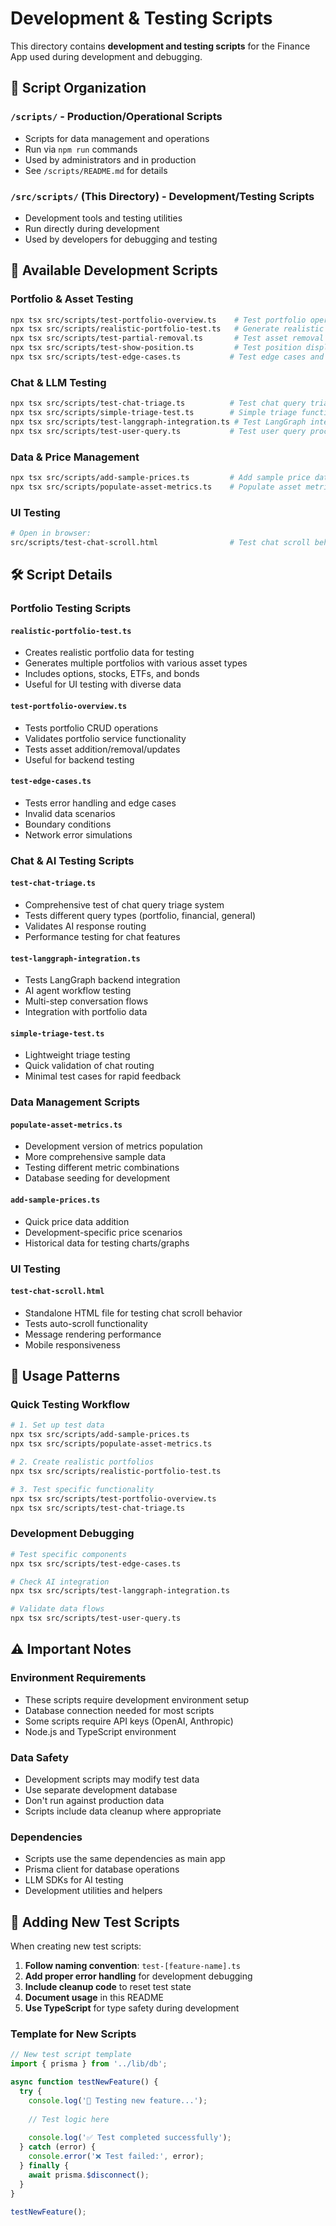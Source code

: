 # Development & Testing Scripts

This directory contains **development and testing scripts** for the Finance App used during development and debugging.

## 📁 Script Organization

### `/scripts/` - **Production/Operational Scripts**
- Scripts for data management and operations
- Run via `npm run` commands
- Used by administrators and in production
- See `/scripts/README.md` for details

### `/src/scripts/` (This Directory) - **Development/Testing Scripts**
- Development tools and testing utilities
- Run directly during development  
- Used by developers for debugging and testing

## 🧪 Available Development Scripts

### Portfolio & Asset Testing
```bash
npx tsx src/scripts/test-portfolio-overview.ts    # Test portfolio operations
npx tsx src/scripts/realistic-portfolio-test.ts   # Generate realistic portfolio data
npx tsx src/scripts/test-partial-removal.ts       # Test asset removal functionality
npx tsx src/scripts/test-show-position.ts         # Test position display
npx tsx src/scripts/test-edge-cases.ts           # Test edge cases and error handling
```

### Chat & LLM Testing
```bash
npx tsx src/scripts/test-chat-triage.ts          # Test chat query triage system
npx tsx src/scripts/simple-triage-test.ts        # Simple triage functionality test
npx tsx src/scripts/test-langgraph-integration.ts # Test LangGraph integration
npx tsx src/scripts/test-user-query.ts           # Test user query processing
```

### Data & Price Management
```bash
npx tsx src/scripts/add-sample-prices.ts         # Add sample price data
npx tsx src/scripts/populate-asset-metrics.ts    # Populate asset metrics (dev version)
```

### UI Testing
```bash
# Open in browser:
src/scripts/test-chat-scroll.html                # Test chat scroll behavior
```

## 🛠️ Script Details

### Portfolio Testing Scripts

#### `realistic-portfolio-test.ts`
- Creates realistic portfolio data for testing
- Generates multiple portfolios with various asset types
- Includes options, stocks, ETFs, and bonds
- Useful for UI testing with diverse data

#### `test-portfolio-overview.ts`
- Tests portfolio CRUD operations
- Validates portfolio service functionality
- Tests asset addition/removal/updates
- Useful for backend testing

#### `test-edge-cases.ts`
- Tests error handling and edge cases
- Invalid data scenarios
- Boundary conditions
- Network error simulations

### Chat & AI Testing Scripts

#### `test-chat-triage.ts`
- Comprehensive test of chat query triage system
- Tests different query types (portfolio, financial, general)
- Validates AI response routing
- Performance testing for chat features

#### `test-langgraph-integration.ts`
- Tests LangGraph backend integration
- AI agent workflow testing
- Multi-step conversation flows
- Integration with portfolio data

#### `simple-triage-test.ts`
- Lightweight triage testing
- Quick validation of chat routing
- Minimal test cases for rapid feedback

### Data Management Scripts

#### `populate-asset-metrics.ts`
- Development version of metrics population
- More comprehensive sample data
- Testing different metric combinations
- Database seeding for development

#### `add-sample-prices.ts`
- Quick price data addition
- Development-specific price scenarios
- Historical data for testing charts/graphs

### UI Testing

#### `test-chat-scroll.html`
- Standalone HTML file for testing chat scroll behavior
- Tests auto-scroll functionality
- Message rendering performance
- Mobile responsiveness

## 🎯 Usage Patterns

### Quick Testing Workflow
```bash
# 1. Set up test data
npx tsx src/scripts/add-sample-prices.ts
npx tsx src/scripts/populate-asset-metrics.ts

# 2. Create realistic portfolios
npx tsx src/scripts/realistic-portfolio-test.ts

# 3. Test specific functionality
npx tsx src/scripts/test-portfolio-overview.ts
npx tsx src/scripts/test-chat-triage.ts
```

### Development Debugging
```bash
# Test specific components
npx tsx src/scripts/test-edge-cases.ts

# Check AI integration
npx tsx src/scripts/test-langgraph-integration.ts

# Validate data flows
npx tsx src/scripts/test-user-query.ts
```

## ⚠️ Important Notes

### Environment Requirements
- These scripts require development environment setup
- Database connection needed for most scripts
- Some scripts require API keys (OpenAI, Anthropic)
- Node.js and TypeScript environment

### Data Safety
- Development scripts may modify test data
- Use separate development database
- Don't run against production data
- Scripts include data cleanup where appropriate

### Dependencies
- Scripts use the same dependencies as main app
- Prisma client for database operations
- LLM SDKs for AI testing
- Development utilities and helpers

## 🚀 Adding New Test Scripts

When creating new test scripts:

1. **Follow naming convention**: `test-[feature-name].ts`
2. **Add proper error handling** for development debugging
3. **Include cleanup code** to reset test state
4. **Document usage** in this README
5. **Use TypeScript** for type safety during development

### Template for New Scripts
```typescript
// New test script template
import { prisma } from '../lib/db';

async function testNewFeature() {
  try {
    console.log('🧪 Testing new feature...');
    
    // Test logic here
    
    console.log('✅ Test completed successfully');
  } catch (error) {
    console.error('❌ Test failed:', error);
  } finally {
    await prisma.$disconnect();
  }
}

testNewFeature();
```